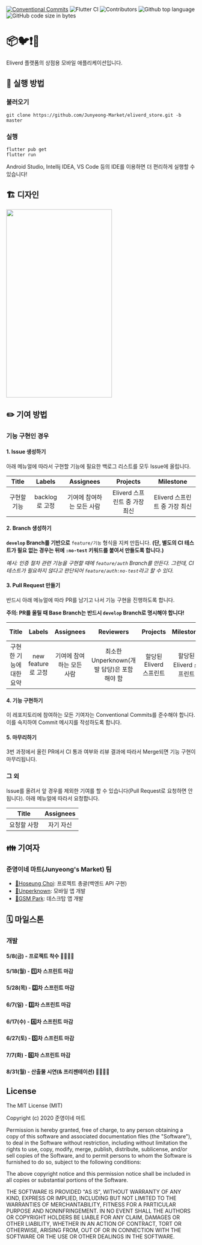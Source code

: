[![Conventional Commits](https://img.shields.io/badge/Conventional%20Commits-1.0.0-yellow.svg)](https://conventionalcommits.org)
![Flutter CI](https://github.com/Junyeong-Market/eliverd_store/workflows/Flutter%20CI/badge.svg)
![Contributors](https://img.shields.io/badge/Contributors-Hoseung_Choi,_Unperknown,_GSM_Park-blue.svg)
![Github top language](https://img.shields.io/github/languages/top/Junyeong-Market/eliverd_store)
![GitHub code size in bytes](https://img.shields.io/github/languages/code-size/Junyeong-Market/eliverd_store)

# 📦🐦❗🚚

Eliverd 플랫폼의 상점용 모바일 애플리케이션입니다.

## 📲 실행 방법

### 불러오기
```shell script
git clone https://github.com/Junyeong-Market/eliverd_store.git -b master
```

### 실행
```shell script
flutter pub get
flutter run
```

Android Studio, Intellij IDEA, VS Code 등의 IDE를 이용하면 더 편리하게 실행할 수 있습니다!

## 🏗️ 디자인

<img src="doc/images/running_app.gif" width="281.25" height="500.25">

## ✏️ 기여 방법

### 기능 구현인 경우

#### 1. Issue 생성하기

아래 메뉴얼에 따라서 구현할 기능에 필요한 백로그 리스트를 모두 Issue에 올립니다.

| Title | Labels | Assignees | Projects | Milestone |
|:-:|:-:|:-:|:-:|:-:|
| 구현할 기능 | backlog로 고정 | 기여에 참여하는 모든 사람 | Eliverd 스프린트 중 가장 최신 | Eliverd 스프린트 중 가장 최신 |

#### 2. Branch 생성하기

**`develop` Branch를 기반으로** `feature/기능` 형식을 지켜 만듭니다.
**(단, 별도의 CI 테스트가 필요 없는 경우는 뒤에 `:no-test` 키워드를 붙여서 만들도록 합니다.)**

*예시: 인증 절차 관련 기능을 구현할 때에 `feature/auth` Branch를 만든다. 그런데, CI 테스트가 필요하지 않다고 판단되어 `feature/auth:no-test`라고 할 수 있다.*

#### 3. Pull Request 만들기

반드시 아래 메뉴얼에 따라 PR를 남기고 나서 기능 구현을 진행하도록 합니다.

**주의: PR를 올릴 때 Base Branch는 반드시 `develop` Branch로 명시해야 합니다!**

| Title | Labels | Assignees | Reviewers | Projects | Milestone | Linked Issues |
|:-:|:-:|:-:|:-:|:-:|:-:|:-:|
| 구현한 기능에 대한 요약 | new feature로 고정 | 기여에 참여하는 모든 사람 | 최소한 Unperknown(개발 담당)은 포함해야 함 | 할당된 Eliverd 스프린트 | 할당된 Eliverd 스프린트 | 1번 과정에서 만든 모든 Issue(백로그) |

#### 4. 기능 구현하기

이 레포지토리에 참여하는 모든 기여자는 Conventional Commits를 준수해야 합니다. 이를 숙지하여 Commit 메시지를 작성하도록 합니다.

#### 5. 마무리하기

3번 과정에서 올린 PR에서 CI 통과 여부와 리뷰 결과에 따라서 Merge되면 기능 구현이 마무리됩니다.

### 그 외

Issue를 올려서 앞 경우를 제외한 기여를 할 수 있습니다(Pull Request로 요청하면 안됩니다). 아래 메뉴얼에 따라서 요청합니다.

| Title | Assignees |
|:-:|:-:|
| 요청할 사항 | 자기 자신 |

## 👪 기여자

### 준영이네 마트(Junyeong's Market) 팀
- [🔗Hoseung Choi](https://github.com/startergate): 프로젝트 총괄(백엔드 API 구현)
- [🔗Unperknown](https://github.com/Unperknown): 모바일 앱 개발
- [🔗GSM Park](https://github.com/Parkjonghyo): 데스크탑 앱 개발

## 🗓 마일스톤

### 개발
#### 5/8(금) - 프로젝트 착수 👩‍💻👨‍💻
#### 5/18(월) - 1️⃣차 스프린트 마감
#### 5/28(목) - 2️⃣차 스프린트 마감
#### 6/7(일) - 3️⃣차 스프린트 마감
#### 6/17(수) - 4️⃣차 스프린트 마감
#### 6/27(토) - 5️⃣차 스프린트 마감
#### 7/7(화) - 6️⃣차 스프린트 마감
#### 8/31(월) - 산출물 시연(& 프리젠테이션) 👨‍🏫👩‍🏫

## License
 
The MIT License (MIT)

Copyright (c) 2020 준영이네 마트

Permission is hereby granted, free of charge, to any person obtaining a copy of this software and associated documentation files (the "Software"), to deal in the Software without restriction, including without limitation the rights to use, copy, modify, merge, publish, distribute, sublicense, and/or sell copies of the Software, and to permit persons to whom the Software is furnished to do so, subject to the following conditions:

The above copyright notice and this permission notice shall be included in all copies or substantial portions of the Software.

THE SOFTWARE IS PROVIDED "AS IS", WITHOUT WARRANTY OF ANY KIND, EXPRESS OR IMPLIED, INCLUDING BUT NOT LIMITED TO THE WARRANTIES OF MERCHANTABILITY, FITNESS FOR A PARTICULAR PURPOSE AND NONINFRINGEMENT. IN NO EVENT SHALL THE AUTHORS OR COPYRIGHT HOLDERS BE LIABLE FOR ANY CLAIM, DAMAGES OR OTHER LIABILITY, WHETHER IN AN ACTION OF CONTRACT, TORT OR OTHERWISE, ARISING FROM, OUT OF OR IN CONNECTION WITH THE SOFTWARE OR THE USE OR OTHER DEALINGS IN THE SOFTWARE.
